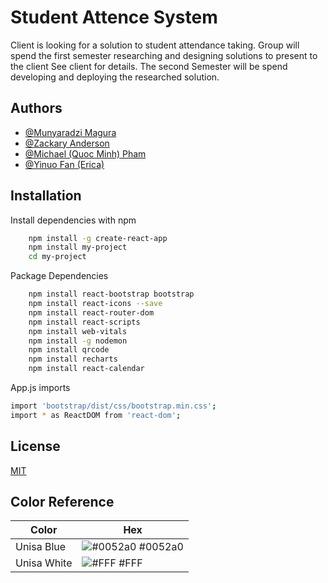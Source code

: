 # Student Attence System

Client is looking for a solution to student attendance taking.
Group will spend the first semester researching and designing
solutions to present to the client See client for details.
The second Semester will be spend developing and deploying
the researched solution.

## Authors

- [@Munyaradzi Magura](https://github.com/MunyaradziMagura/)
- [@Zackary Anderson](https://github.com/zackary-anderson)
- [@Michael (Quoc Minh) Pham](https://github.com/michaelpham12)
- [@Yinuo Fan (Erica)](https://github.com/Yinuo0909)

## Installation

Install dependencies with npm

```bash
    npm install -g create-react-app
    npm install my-project
    cd my-project
```

Package Dependencies

```bash
    npm install react-bootstrap bootstrap
    npm install react-icons --save
    npm install react-router-dom
    npm install react-scripts
    npm install web-vitals
    npm install -g nodemon
    npm install qrcode
    npm install recharts
    npm install react-calendar
```

App.js imports

```bash
import 'bootstrap/dist/css/bootstrap.min.css';
import * as ReactDOM from 'react-dom';

```

## License

[MIT](https://choosealicense.com/licenses/mit/)

## Color Reference

| Color       | Hex                                                              |
| ----------- | ---------------------------------------------------------------- |
| Unisa Blue  | ![#0052a0](https://via.placeholder.com/10/0052a0?text=+) #0052a0 |
| Unisa White | ![#FFF](https://via.placeholder.com/10/FFF?text=+) #FFF          |
